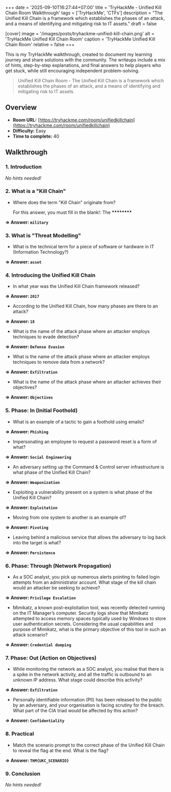 +++
date = '2025-09-10T16:27:44+07:00'
title = 'TryHackMe - Unified Kill Chain Room Walkthrough'
tags = ['TryHackMe', 'CTFs']
description = "The Unified Kill Chain is a framework which establishes the phases of an attack, and a means of identifying and mitigating risk to IT assets."
draft = false

[cover]
  image = '/images/posts/tryhackme-unified-kill-chain.png'
  alt = 'TryHackMe Unified Kill Chain Room'
  caption = 'TryHackMe Unified Kill Chain Room'
  relative = false
+++

This is my TryHackMe walkthrough, created to document my learning journey and share solutions with the community. The writeups include a mix of hints, step-by-step explanations, and final answers to help players who get stuck, while still encouraging independent problem-solving.

> Unified Kill Chain Room - The Unified Kill Chain is a framework which establishes the phases of an attack, and a means of identifying and mitigating risk to IT assets.

## Overview
- **Room URL:** [https://tryhackme.com/room/unifiedkillchain](https://tryhackme.com/room/unifiedkillchain)
- **Difficulty:** Easy
- **Time to complete:** 40

## Walkthrough
### 1. Introduction
*No hints needed!*

### 2. What is a "Kill Chain"
- <p>Where does the term "Kill Chain" originate from?</p><p>For this answer, you must fill in the blank!: The <b>********</b></p>

**=> Answer: `military`**

### 3. What is "Threat Modelling"
- What is the technical term for a piece of software or hardware in IT (Information Technology?)

**=> Answer: `asset`**

### 4. Introducing the Unified Kill Chain
- In what year was the Unified Kill Chain framework released?

**=> Answer: `2017`**

- <p>According to the Unified Kill Chain, how many phases are there to an attack?</p>

**=> Answer: `18`**

- <p>What is the name of the attack phase where an attacker employs techniques to evade detection?</p>

**=> Answer: `Defense Evasion`**

- <p>What is the name of the attack phase where an attacker employs techniques to remove data from a network?<br /></p>

**=> Answer: `Exfiltration`**

- <p>What is the name of the attack phase where an attacker achieves their objectives?<br /></p>

**=> Answer: `Objectives`**

### 5. Phase: In (Initial Foothold)
- What is an example of a tactic to gain a foothold using emails?

**=> Answer: `Phishing`**

- <p>Impersonating an employee to request a password reset is a form of what?</p>

**=> Answer: `Social Engineering`**

- <p>An adversary setting up the Command &amp; Control server infrastructure is what phase of the Unified Kill Chain?</p>

**=> Answer: `Weaponization`**

- <p>Exploiting a vulnerability present on a system is what phase of the Unified Kill Chain?</p>

**=> Answer: `Exploitation`**

- <p>Moving from one system to another is an example of?</p>

**=> Answer: `Pivoting`**

- <p>Leaving behind a malicious service that allows the adversary to log back into the target is what?</p>

**=> Answer: `Persistence`**

### 6. Phase: Through (Network Propagation)
- As a SOC analyst, you pick up numerous alerts pointing to failed login attempts from an administrator account. What stage of the kill chain would an attacker be seeking to achieve?

**=> Answer: `Privilege Escalation`**

- <p>Mimikatz, a known post-exploitation tool, was recently detected running on the IT Manager’s computer. Security logs show that Mimikatz attempted to access memory spaces typically used by Windows to store user authentication secrets. Considering the usual capabilities and purpose of Mimikatz, what is the primary objective of this tool in such an attack scenario?</p>

**=> Answer: `Credential dumping`**

### 7. Phase: Out (Action on Objectives)
- While monitoring the network as a SOC analyst, you realise that there is a spike in the network activity, and all the traffic is outbound to an unknown IP address. What stage could describe this activity?

**=> Answer: `Exfiltration`**

- <p>Personally identifiable information (PII) has been released to the public by an adversary, and your organisation is facing scrutiny for the breach. What part of the CIA triad would be affected by this action?</p>

**=> Answer: `Confidentiality`**

### 8. Practical
- Match the scenario prompt to the correct phase of the Unified Kill Chain to reveal the flag at the end. What is the flag?

**=> Answer: `THM{UKC_SCENARIO}`**

### 9. Conclusion
*No hints needed!*
